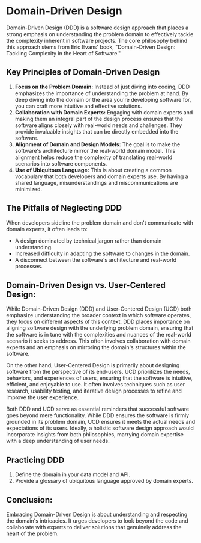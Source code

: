 # Domain-Driven Design

Domain-Driven Design (DDD) is a software design approach that places a strong
emphasis on understanding the problem domain to effectively tackle the
complexity inherent in software projects. The core philosophy behind this
approach stems from Eric Evans' book, "Domain-Driven Design: Tackling Complexity
in the Heart of Software."

## Key Principles of Domain-Driven Design

1. **Focus on the Problem Domain:** Instead of just diving into coding, DDD
   emphasizes the importance of understanding the problem at hand. By deep
   diving into the domain or the area you're developing software for, you can
   craft more intuitive and effective solutions.
2. **Collaboration with Domain Experts:** Engaging with domain experts and
   making them an integral part of the design process ensures that the software
   aligns closely with real-world needs and challenges. They provide invaluable
   insights that can be directly embedded into the software.
3. **Alignment of Domain and Design Models:** The goal is to make the software's
   architecture mirror the real-world domain model. This alignment helps reduce
   the complexity of translating real-world scenarios into software components.
4. **Use of Ubiquitous Language:** This is about creating a common vocabulary
   that both developers and domain experts use. By having a shared language,
   misunderstandings and miscommunications are minimized.

## The Pitfalls of Neglecting DDD

When developers sideline the problem domain and don't communicate with domain
experts, it often leads to:

-   A design dominated by technical jargon rather than domain understanding.
-   Increased difficulty in adapting the software to changes in the domain.
-   A disconnect between the software's architecture and real-world processes.

## Domain-Driven Design vs. User-Centered Design:

While Domain-Driven Design (DDD) and User-Centered Design (UCD) both emphasize
understanding the broader context in which software operates, they focus on
different aspects of this context. DDD places importance on aligning software
design with the underlying problem domain, ensuring that the software is in tune
with the complexities and nuances of the real-world scenario it seeks to
address. This often involves collaboration with domain experts and an emphasis
on mirroring the domain's structures within the software.

On the other hand, User-Centered Design is primarily about designing software
from the perspective of its end-users. UCD prioritizes the needs, behaviors, and
experiences of users, ensuring that the software is intuitive, efficient, and
enjoyable to use. It often involves techniques such as user research, usability
testing, and iterative design processes to refine and improve the user
experience.

Both DDD and UCD serve as essential reminders that successful software goes
beyond mere functionality. While DDD ensures the software is firmly grounded in
its problem domain, UCD ensures it meets the actual needs and expectations of
its users. Ideally, a holistic software design approach would incorporate
insights from both philosophies, marrying domain expertise with a deep
understanding of user needs.

## Practicing DDD

1. Define the domain in your data model and API.
2. Provide a glossary of ubiquitous language approved by domain experts.

## Conclusion:

Embracing Domain-Driven Design is about understanding and respecting the
domain's intricacies. It urges developers to look beyond the code and
collaborate with experts to deliver solutions that genuinely address the heart
of the problem.

<!-- DSG/ChatGPT 8/19/2023 -->
